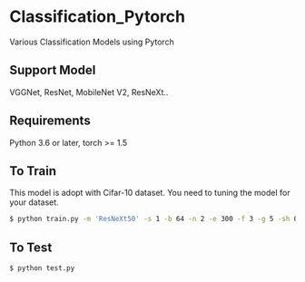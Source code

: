 # Classification_Pytorch
Various Classification Models using Pytorch 

## Support Model
VGGNet, ResNet, MobileNet V2, ResNeXt..

## Requirements
Python 3.6 or later, torch >= 1.5

## To Train
This model is adopt with Cifar-10 dataset. You need to tuning the model for your dataset.

```bash
$ python train.py -m 'ResNeXt50' -s 1 -b 64 -n 2 -e 300 -f 3 -g 5 -sh 0 -l 0.1 -op 0 -card 32 -bw 4
```

## To Test
```bash
$ python test.py
```